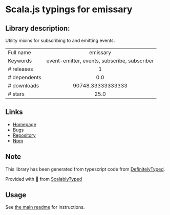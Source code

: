 
# Scala.js typings for emissary


## Library description:
Utility mixins for subscribing to and emitting events.

|                    |                 |
| ------------------ | :-------------: |
| Full name          | emissary |
| Keywords           | event-emitter, events, subscribe, subscriber |
| # releases         | 1 |
| # dependents       | 0.0 |
| # downloads        | 90748.33333333333 |
| # stars            | 25.0 |

## Links
- [Homepage](https://github.com/atom/emissary#readme)
- [Bugs](https://github.com/atom/emissary/issues)
- [Repository](https://github.com/atom/emissary)
- [Npm](https://www.npmjs.com/package/emissary)
    


## Note
This library has been generated from typescript code from [DefinitelyTyped](https://definitelytyped.org).

Provided with :purple_heart: from [ScalablyTyped](https://github.com/oyvindberg/ScalablyTyped)

## Usage
See [the main readme](../../readme.md) for instructions.


